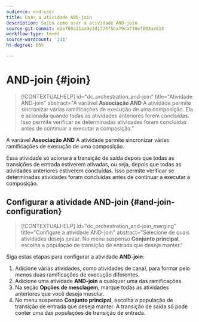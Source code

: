 ```yaml
---
audience: end-user
title: Usar a atividade AND-join
description: Saiba como usar a atividade AND-join
source-git-commit: e2e708a21aa0e2d1724f5ba79caf10ef803ae818
workflow-type: tm+mt
source-wordcount: '211'
ht-degree: 66%

---
```


# AND-join {#join}

>[!CONTEXTUALHELP]
>id="dc_orchestration_and-join"
>title="Atividade AND-join"
>abstract="A variável **Associação AND** A atividade permite sincronizar várias ramificações de execução de uma composição. Ela é acionada quando todas as atividades anteriores forem concluídas. Isso permite verificar se determinadas atividades foram concluídas antes de continuar a executar a composição."

A variável **Associação AND** A atividade permite sincronizar várias ramificações de execução de uma composição.

Essa atividade só acionará a transição de saída depois que todas as transições de entrada estiverem ativadas, ou seja, depois que todas as atividades anteriores estiverem concluídas. Isso permite verificar se determinadas atividades foram concluídas antes de continuar a executar a composição.

## Configurar a atividade AND-join {#and-join-configuration}

>[!CONTEXTUALHELP]
>id="dc_orchestration_and-join_merging"
>title="Configure a atividade AND-join"
>abstract="Selecione de quais atividades deseja juntar. No menu suspenso **Conjunto principal**, escolha a população de transição de entrada que deseja manter."

Siga estas etapas para configurar a atividade **AND-join**:

1. Adicione várias atividades, como atividades de canal, para formar pelo menos duas ramificações de execução diferentes.
1. Adicione uma atividade **AND-join** a qualquer uma das ramificações.
1. Na seção **Opções de mesclagem**, marque todas as atividades anteriores que você deseja mesclar.
1. No menu suspenso **Conjunto principal**, escolha a população de transição de entrada que deseja manter. A transição de saída só pode conter uma das populações de transição de entrada.

